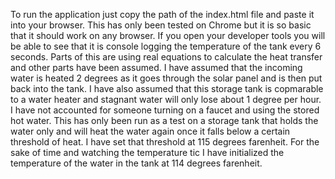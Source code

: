 To run the application just copy the path of the index.html file and paste it into your browser. This has only been tested on Chrome but it is so basic that it should work on any browser. If you open your developer tools you will be able to see that it is console logging the temperature of the tank every 6 seconds. Parts of this are using real equations to calculate the heat transfer and other parts have been assumed. I have assumed that the incoming water is heated 2 degrees as it goes through the solar panel and is then put back into the tank. I have also assumed that this storage tank is copmarable to a water heater and stagnant water will only lose about 1 degree per hour. I have not accounted for someone turning on a faucet and using the stored hot water. This has only been run as a test on a storage tank that holds the water only and will heat the water again once it falls below a certain threshold of heat. I have set that threshold at 115 degrees farenheit. For the sake of time and watching the temperature tic I have initialized the temperature of the water in the tank at 114 degrees farenheit.